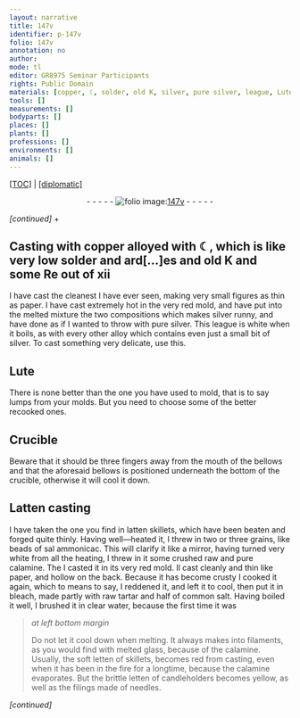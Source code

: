 ```yaml
---
layout: narrative
title: 147v
identifier: p-147v
folio: 147v
annotation: no
author:
mode: tl
editor: GR8975 Seminar Participants
rights: Public Domain
materials: [copper, ☾, solder, old K, silver, pure silver, league, Lute, Latten, latten, sal ammonicac, calamine, paper, bleach, tartar, salt, water, glass, letten, filings]
tools: []
measurements: []
bodyparts: []
places: []
plants: []
professions: []
environments: []
animals: []
---
```


<p><a href="{{ site.baseurl }}/translation/">[TOC]</a> | <a href="{{ site.baseurl }}/_texts/p-147v_tc.md/">[diplomatic]</a></p><div class="folio" align="center">- - - - - <a href="http://gallica.bnf.fr/ark:/12148/btv1b10500001g/f300.image" target="_blank"><img src="https://cu-mkp.github.io/2017-workshop-edition/assets/photo-icon.png" alt="folio image: " style="display:inline-block; margin-bottom:-3px;"/>147v</a> - - - - - </div>  
 
*[continued]*
  \+ 

## Casting with <span class="m">copper</span> alloyed with <span class="m">☾</span>, which is like very low <span class="m">solder</span> and ard[...]es and <span class="m">old K</span> and some Re out of xii

 
I have cast the cleanest I have ever seen, making very small figures as thin as paper. I have cast extremely hot in the very red mold, and have put into the melted mixture the two compositions which makes <span class="m">silver</span> runny, and have done as if I wanted to throw with <span class="m">pure silver</span>. This <span class="m">league</span> is white when it boils, as with every other alloy which contains even just a small bit of <span class="m">silver</span>. To cast something very delicate, use this.
 
 
  

## <span class="m">Lute</span>

 
There is none better than the one you have used to mold, that is to say lumps from your molds. But you need to choose some of the better recooked ones.

 
  

## Crucible

 
Beware that it should be three fingers away from the mouth of the bellows and that the aforesaid bellows is positioned underneath the bottom of the crucible, otherwise it will cool it down.

 
  

## <span class="m">Latten</span> casting

 
I have taken the one you find in <span class="m">latten</span> skillets, which have been beaten and forged quite thinly. Having well—heated it, I threw in two or three grains, like beads of <span class="m">sal ammonicac</span>. This will clarify it like a mirror, having turned very white from all the heating, I threw in it some crushed raw and pure <span class="m">calamine</span>. The I casted it in its very red mold. Il cast cleanly and thin like <span class="m">paper</span>, and hollow on the back. Because it has become crusty I cooked it again, which to means to say, I reddened it, and left it to cool, then put it in <span class="m">bleach</span>, made partly with raw <span class="m">tartar</span> and half of common <span class="m">salt</span>. Having boiled it well, I brushed it in clear <span class="m">water</span>, because the first time it was
 
> *at left bottom margin*
> 
> 
>  Do not let it cool down when melting. It always makes into filaments, as you would find with melted <span class="m">glass</span>, because of the <span class="m">calamine</span>. Usually, the soft <span class="m">letten</span> of skillets, becomes red from casting, even when it has been in the fire for a longtime, because the <span class="m">calamine</span> evaporates. But the brittle <span class="m">letten</span> of candleholders becomes yellow, as well as the <span class="m">filings</span> made of needles.
 
*[continued]*
 
